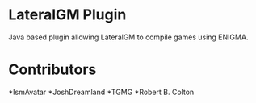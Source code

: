 LateralGM Plugin
=========

Java based plugin allowing LateralGM to compile games using ENIGMA.

Contributors
=========
*IsmAvatar
*JoshDreamland
*TGMG
*Robert B. Colton
